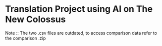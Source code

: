 # Translation Project using AI on The New Colossus
Note ::  The two .csv files are outdated, to access comparison data refer to the comparison .zip
